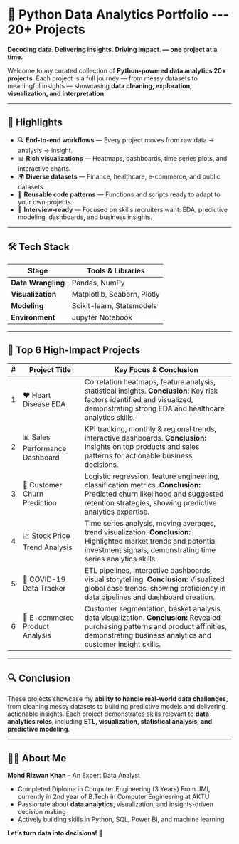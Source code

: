 # 🚀 Python Data Analytics Portfolio --- 20+ Projects

**Decoding data. Delivering insights. Driving impact. — one project at a time.**

Welcome to my curated collection of **Python-powered data analytics 20+ projects**.
Each project is a full journey — from messy datasets to meaningful insights — showcasing **data cleaning, exploration, visualization, and interpretation**.

---

## 🌟 Highlights

* 🔍 **End-to-end workflows** — Every project moves from raw data → analysis → insight.
* 📊 **Rich visualizations** — Heatmaps, dashboards, time series plots, and interactive charts.
* 🌍 **Diverse datasets** — Finance, healthcare, e-commerce, and public datasets.
* 🧩 **Reusable code patterns** — Functions and scripts ready to adapt to your own projects.
* 💼 **Interview-ready** — Focused on skills recruiters want: EDA, predictive modeling, dashboards, and business insights.

---

## 🛠 Tech Stack

| Stage              | Tools & Libraries           |
| ------------------ | --------------------------- |
| **Data Wrangling** | Pandas, NumPy               |
| **Visualization**  | Matplotlib, Seaborn, Plotly |
| **Modeling**       | Scikit-learn, Statsmodels   |
| **Environment**    | Jupyter Notebook            |

---

## 📂 Top 6 High-Impact Projects

| # | Project Title                  | Key Focus & Conclusion                                                                                                                                                                         |
| - | ------------------------------ | ---------------------------------------------------------------------------------------------------------------------------------------------------------------------------------------------- |
| 1 | ❤️ Heart Disease EDA           | Correlation heatmaps, feature analysis, statistical insights. **Conclusion:** Key risk factors identified and visualized, demonstrating strong EDA and healthcare analytics skills.            |
| 2 | 📊 Sales Performance Dashboard | KPI tracking, monthly & regional trends, interactive dashboards. **Conclusion:** Insights on top products and sales patterns for actionable business decisions.                                |
| 3 | 🔮 Customer Churn Prediction   | Logistic regression, feature engineering, classification metrics. **Conclusion:** Predicted churn likelihood and suggested retention strategies, showing predictive analytics expertise.       |
| 4 | 📈 Stock Price Trend Analysis  | Time series analysis, moving averages, trend visualization. **Conclusion:** Highlighted market trends and potential investment signals, demonstrating time series analytics skills.            |
| 5 | 🦠 COVID-19 Data Tracker       | ETL pipelines, interactive dashboards, visual storytelling. **Conclusion:** Visualized global case trends, showing proficiency in data pipelines and dashboard creation.                       |
| 6 | 🛒 E-commerce Product Analysis | Customer segmentation, basket analysis, data visualization. **Conclusion:** Revealed purchasing patterns and product affinities, demonstrating business analytics and customer insight skills. |

---

## 🔍 Conclusion

These projects showcase my **ability to handle real-world data challenges**, from cleaning messy datasets to building predictive models and delivering actionable insights. Each project demonstrates skills relevant to **data analytics roles**, including **ETL, visualization, statistical analysis, and predictive modeling**.

---

## 👨‍💻 About Me

**Mohd Rizwan Khan** – An Expert Data Analyst

* Completed Diploma in Computer Engineering (3 Years) From JMI, currently in 2nd year of B.Tech in Computer Engineering at AKTU
* Passionate about **data analytics**, visualization, and insights-driven decision making
* Actively building skills in Python, SQL, Power BI, and machine learning

**Let’s turn data into decisions! 🚀**
